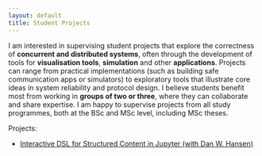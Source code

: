 ```yaml
---
layout: default
title: Student Projects
---
```


I am interested in supervising student projects that explore the correctness of **concurrent and distributed systems**, often through the development of tools for **visualisation tools**, **simulation** and other **applications**. Projects can range from practical implementations (such as building safe communication apps or simulators) to exploratory tools that illustrate core ideas in system reliability and protocol design. I believe students benefit most from working in **groups of two or three**, where they can collaborate and share expertise. I am happy to supervise projects from all study programmes, both at the BSc and MSc level, including MSc theses.



Projects:
  - [Interactive DSL for Structured Content in Jupyter (with Dan W. Hansen)](http://itu.dk/people/maca/student_projects/Jupiter_Notebooks_Python_DSL.pdf)
